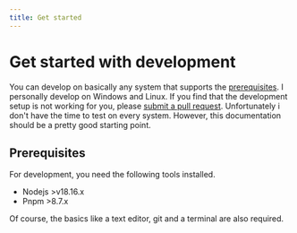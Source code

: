 ```yaml
---
title: Get started
---
```


# Get started with development

You can develop on basically any system that supports the [prerequisites](/development#prerequisites).
I personally develop on Windows and Linux. If you find that the development setup is not working for you, please [submit a pull request](https://github.com/ViewTube/viewtube). Unfortunately i don't have the time to test on every system. However, this documentation should be a pretty good starting point.

## Prerequisites

For development, you need the following tools installed.

- Nodejs >v18.16.x
- Pnpm >8.7.x

Of course, the basics like a text editor, git and a terminal are also required.
